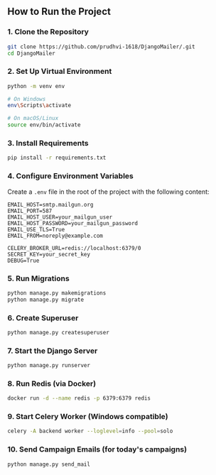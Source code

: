 

## How to Run the Project

### 1. Clone the Repository

```bash
git clone https://github.com/prudhvi-1618/DjangoMailer/.git
cd DjangoMailer
```

### 2. Set Up Virtual Environment

```bash
python -m venv env

# On Windows
env\Scripts\activate

# On macOS/Linux
source env/bin/activate
```

### 3. Install Requirements

```bash
pip install -r requirements.txt
```

### 4. Configure Environment Variables

Create a `.env` file in the root of the project with the following content:

```env
EMAIL_HOST=smtp.mailgun.org
EMAIL_PORT=587
EMAIL_HOST_USER=your_mailgun_user
EMAIL_HOST_PASSWORD=your_mailgun_password
EMAIL_USE_TLS=True
EMAIL_FROM=noreply@example.com

CELERY_BROKER_URL=redis://localhost:6379/0
SECRET_KEY=your_secret_key
DEBUG=True
```

### 5. Run Migrations

```bash
python manage.py makemigrations
python manage.py migrate
```

### 6. Create Superuser

```bash
python manage.py createsuperuser
```

### 7. Start the Django Server

```bash
python manage.py runserver
```

### 8. Run Redis (via Docker)

```bash
docker run -d --name redis -p 6379:6379 redis
```

### 9. Start Celery Worker (Windows compatible)

```bash
celery -A backend worker --loglevel=info --pool=solo
```

### 10. Send Campaign Emails (for today's campaigns)

```bash
python manage.py send_mail
```
